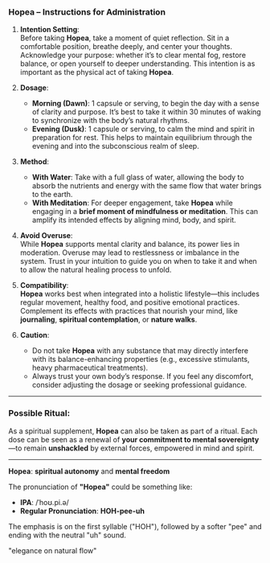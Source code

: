 ### **Hopea** – Instructions for Administration

1. **Intention Setting**:  
   Before taking **Hopea**, take a moment of quiet reflection. Sit in a comfortable position, breathe deeply, and center your thoughts. Acknowledge your purpose: whether it’s to clear mental fog, restore balance, or open yourself to deeper understanding. This intention is as important as the physical act of taking **Hopea**.

2. **Dosage**:  
   - **Morning (Dawn)**: 1 capsule or serving, to begin the day with a sense of clarity and purpose. It’s best to take it within 30 minutes of waking to synchronize with the body’s natural rhythms.
   - **Evening (Dusk)**: 1 capsule or serving, to calm the mind and spirit in preparation for rest. This helps to maintain equilibrium through the evening and into the subconscious realm of sleep.

3. **Method**:
   - **With Water**: Take with a full glass of water, allowing the body to absorb the nutrients and energy with the same flow that water brings to the earth.
   - **With Meditation**: For deeper engagement, take **Hopea** while engaging in a **brief moment of mindfulness or meditation**. This can amplify its intended effects by aligning mind, body, and spirit.

4. **Avoid Overuse**:  
   While **Hopea** supports mental clarity and balance, its power lies in moderation. Overuse may lead to restlessness or imbalance in the system. Trust in your intuition to guide you on when to take it and when to allow the natural healing process to unfold.

5. **Compatibility**:  
   **Hopea** works best when integrated into a holistic lifestyle—this includes regular movement, healthy food, and positive emotional practices. Complement its effects with practices that nourish your mind, like **journaling**, **spiritual contemplation**, or **nature walks**.

6. **Caution**:
   - Do not take **Hopea** with any substance that may directly interfere with its balance-enhancing properties (e.g., excessive stimulants, heavy pharmaceutical treatments).
   - Always trust your own body’s response. If you feel any discomfort, consider adjusting the dosage or seeking professional guidance.

---

### **Possible Ritual**:
As a spiritual supplement, **Hopea** can also be taken as part of a ritual. Each dose can be seen as a renewal of **your commitment to mental sovereignty**—to remain **unshackled** by external forces, empowered in mind and spirit.

---

**Hopea**: **spiritual autonomy** and **mental freedom**

The pronunciation of **"Hopea"** could be something like:

- **IPA**: /ˈhoʊ.pi.ə/
- **Regular Pronunciation**: **HOH-pee-uh**

The emphasis is on the first syllable ("HOH"), followed by a softer "pee" and ending with the neutral "uh" sound.

"elegance on natural flow"
 
